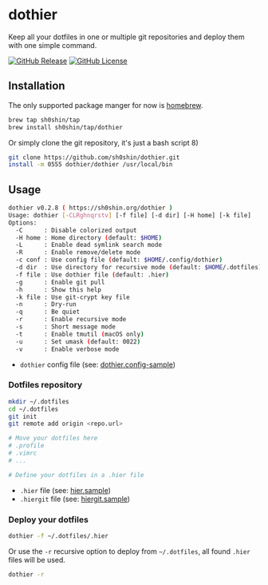 # dothier

Keep all your dotfiles in one or multiple git repositories and deploy them with
one simple command.

[![GitHub Release](https://img.shields.io/github/v/release/sh0shin/dothier)](https://github.com/sh0shin/dothier/releases)
[![GitHub License](https://img.shields.io/github/license/sh0shin/dothier)](https://github.com/sh0shin/dothier/blob/master/LICENSE)

## Installation

The only supported package manger for now is [homebrew](https://brew.sh).

```sh
brew tap sh0shin/tap
brew install sh0shin/tap/dothier
```

Or simply clone the git repository, it's just a bash script 8)

```sh
git clone https://github.com/sh0shin/dothier.git
install -m 0555 dothier/dothier /usr/local/bin
```

## Usage

```sh
dothier v0.2.8 ( https://sh0shin.org/dothier )
Usage: dothier [-CLRghnqrstv] [-f file] [-d dir] [-H home] [-k file]
Options:
  -C      : Disable colorized output
  -H home : Home directory (default: $HOME)
  -L      : Enable dead symlink search mode
  -R      : Enable remove/delete mode
  -c conf : Use config file (default: $HOME/.config/dothier)
  -d dir  : Use directory for recursive mode (default: $HOME/.dotfiles)
  -f file : Use dothier file (default: .hier)
  -g      : Enable git pull
  -h      : Show this help
  -k file : Use git-crypt key file
  -n      : Dry-run
  -q      : Be quiet
  -r      : Enable recursive mode
  -s      : Short message mode
  -t      : Enable tmutil (macOS only)
  -u      : Set umask (default: 0022)
  -v      : Enable verbose mode
```

* `dothier` config file (see: [dothier.config-sample](dothier.config-sample))

### Dotfiles repository

```sh
mkdir ~/.dotfiles
cd ~/.dotfiles
git init
git remote add origin <repo.url>

# Move your dotfiles here
# .profile
# .vimrc
# ...

# Define your dotfiles in a .hier file
```

* `.hier` file (see: [hier.sample](hier.sample))
* `.hiergit` file (see: [hiergit.sample](hiergit.sample))

### Deploy your dotfiles

```sh
dothier -f ~/.dotfiles/.hier
```

Or use the `-r` recursive option to deploy from `~/.dotfiles`,
all found `.hier` files will be used.

```sh
dothier -r
```
